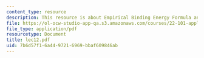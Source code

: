 ```yaml
---
content_type: resource
description: This resource is about Empirical Binding Energy Formula and Mass Parabolas.
file: https://ol-ocw-studio-app-qa.s3.amazonaws.com/courses/22-101-applied-nuclear-physics-fall-2006/7b6d57f16a4497216969bbaf609846ab_lec12.pdf
file_type: application/pdf
resourcetype: Document
title: lec12.pdf
uid: 7b6d57f1-6a44-9721-6969-bbaf609846ab
---
```

